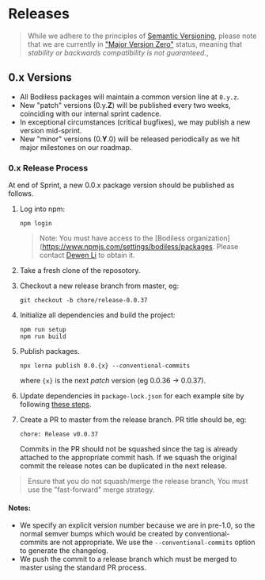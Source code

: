 # Releases

> While we adhere to the principles of
[Semantic Versioning](https://semver.org/), please note that we are currently in
["Major Version Zero"](https://semver.org/#spec-item-4) status, meaning that
*stability or backwards compatibility is not guaranteed.*,

## 0.x Versions

- All Bodiless packages will maintain a common version line at `0.y.z`.
- New "patch" versions (0.y.**Z**) will be published every two weeks, coinciding
  with our internal sprint cadence.
- In exceptional circumstances (critical bugfixes), we may publish a new version
  mid-sprint.
- New "minor" versions (0.**Y**.0) will be released periodically as we hit major
  milestones on our roadmap.

### 0.x Release Process

At end of Sprint, a new 0.0.x package version should be published as follows.

1. Log into npm:
   ```
   npm login
   ```
   > Note: You must have access to the
   [Bodiless organization](https://www.npmjs.com/settings/bodiless/packages.
   Please contact [Dewen Li](https://github.com/dewen) to obtain it.
1. Take a fresh clone of the reposotory.
1. Checkout a new release branch from master, eg:
   ```
   git checkout -b chore/release-0.0.37
   ```
1. Initialize all dependencies and build the project:
   ```
   npm run setup
   npm run build
   ```
1. Publish packages.
   ```
   npx lerna publish 0.0.{x} --conventional-commits
   ```
   where `{x}` is the next *patch* version (eg 0.0.36 -> 0.0.37).

1. Update dependencies in `package-lock.json` for each example site by following [these steps](Development\/Release\/UpdatePackages?id=updating-example-sites39-package-lockjson).

1. Create a PR to master from the release branch.  PR title should be, eg:
   ```
   chore: Release v0.0.37
   ```
    Commits in the PR should not be squashed since the tag is already attached to the appropriate commit hash. If we squash the original commit the release notes can be duplicated in the next release.

> Ensure that you do not squash/merge the release branch, You must use the
   "fast-forward" merge strategy.

#### Notes:
- We specify an explicit version number because we are in pre-1.0, so the
  normal semver bumps which would be created by conventional-commits are not
  appropriate. We use the `--conventional-commits` option to generate the
  changelog.
- We push the commit to a release branch which must be merged to master using
  the standard PR process.
